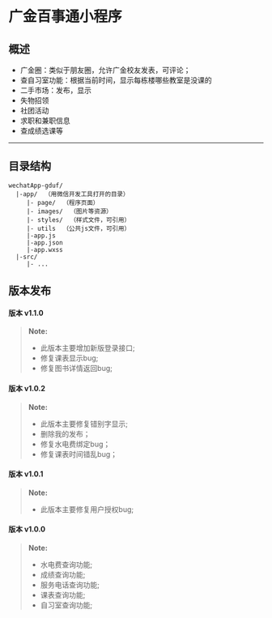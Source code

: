 广金百事通小程序  
=====

## 概述

 - 广金圈：类似于朋友圈，允许广金校友发表，可评论；
 - 查自习室功能：根据当前时间，显示每栋楼哪些教室是没课的
 - 二手市场：发布，显示
 - 失物招领
 - 社团活动
 - 求职和兼职信息
 - 查成绩选课等
 
 ----------
 
## 目录结构
 ```
 wechatApp-gduf/
   |-app/  （用微信开发工具打开的目录）
      |- page/  （程序页面）
      |- images/  （图片等资源）
      |- styles/  （样式文件，可引用）
      |- utils  （公共js文件，可引用）
      |-app.js
      |-app.json
      |-app.wxss
   |-src/
      |- ...
 ```
## 版本发布

#### <i class="icon-file"></i> 版本 v1.1.0
> **Note:**
> - 此版本主要增加新版登录接口;
> - 修复课表显示bug;
> - 修复图书详情返回bug;

#### <i class="icon-file"></i> 版本 v1.0.2
> **Note:**
> - 此版本主要修复错别字显示;
> - 删除我的发布；
> - 修复水电费绑定bug；
> - 修复课表时间错乱bug；


#### <i class="icon-file"></i> 版本 v1.0.1
> **Note:**
> - 此版本主要修复用户授权bug;



#### <i class="icon-file"></i> 版本 v1.0.0
> **Note:**
> - 水电费查询功能;
> - 成绩查询功能;
> - 服务电话查询功能;
> - 课表查询功能;
> - 自习室查询功能;



